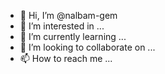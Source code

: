 - 👋 Hi, I’m @nalbam-gem
- 👀 I’m interested in ...
- 🌱 I’m currently learning ...
- 💞️ I’m looking to collaborate on ...
- 📫 How to reach me ...

<!---
nalbam-gem/nalbam-gem is a ✨ special ✨ repository because its `README.md` (this file) appears on your GitHub profile.
You can click the Preview link to take a look at your changes.
--->
